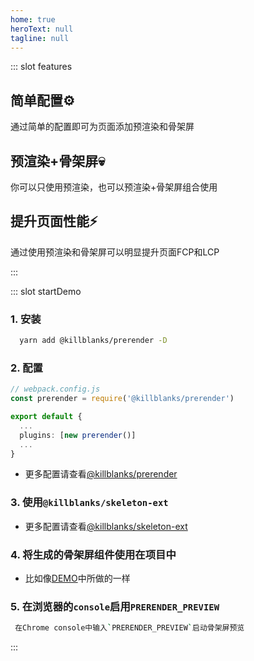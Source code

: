 ```yaml
---
home: true
heroText: null
tagline: null
---
```


<common-home></common-home>

::: slot features

<div class="feature">
  <h2>简单配置⚙️</h2>
  <p>通过简单的配置即可为页面添加预渲染和骨架屏</p>
</div>
<div class="feature">
  <h2>预渲染+骨架屏💀</h2>
  <p>你可以只使用预渲染，也可以预渲染+骨架屏组合使用</p>
</div>
<div class="feature">
  <h2>提升页面性能⚡</h2>
  <p>通过使用预渲染和骨架屏可以明显提升页面FCP和LCP</p>
</div>

:::

::: slot startDemo

### 1. 安装

```sh
  yarn add @killblanks/prerender -D
```

### 2. 配置

```ts
// webpack.config.js
const prerender = require('@killblanks/prerender')

export default {
  ...
  plugins: [new prerender()]
  ...
}
```

- 更多配置请查看[@killblanks/prerender](./guides/prerender/)

### 3. 使用`@killblanks/skeleton-ext`

- 更多配置请查看[@killblanks/skeleton-ext](./guides/skeleton-ext/)

### 4. 将生成的骨架屏组件使用在项目中

- 比如像[DEMO](https://github.com/warpcgd/killblanks/blob/main/packages/docs%26demo/docs/.vuepress/components/effect/basic/index.vue)中所做的一样

### 5. 在浏览器的`console`启用`PRERENDER_PREVIEW`

```sh
 在Chrome console中输入`PRERENDER_PREVIEW`启动骨架屏预览
```

:::
